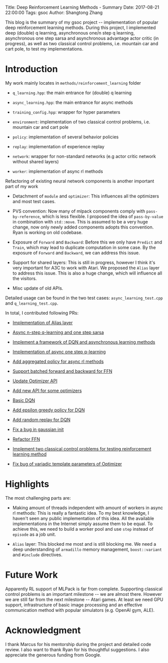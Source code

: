 Title: Deep Reinforcement Learning Methods - Summary 
Date: 2017-08-21 22:00:00 
Tags: gsoc 
Author: Shangtong Zhang

This blog is the summary of my gsoc project -- implementation of popular deep reinforcement learning methods.
During this project, I implemented deep (double) q learning, asynchronous one/n step q learning, asynchronous one step sarsa and asynchronous advantage actor critic (in progress), as well as two classical control problems, i.e. mountain car and cart pole, to test my implementations.

# Introduction

My work mainly locates in `methods/reinforcement_learning` folder

- `q_learning.hpp`: the main entrance for (double) q learning

- `async_learning.hpp`: the main entrance for async methods

- `training_config.hpp`: wrapper for hyper parameters

- `environment`: implementation of two classical control problems, i.e. mountain car and cart pole

- `policy`: implementation of several behavior policies

- `replay`: implementation of experience replay

- `network`: wrapper for non-standard networks (e.g actor critic network without shared layers)

- `worker`: implementation of async rl methods

Refactoring of existing neural network components is another important part of my work

- Detachment of `module` and `optimizer`: This influences all the optimizers and most test cases.

- PVS convention: Now many of mlpack components comply with `pass-by-reference`, which is less flexible. I proposed the idea of `pass-by-value` in combination with `std::move`. This is assumed to be a very huge change, now only newly added components adopts this convention. Ryan is working on old codebase. 

- Exposure of `Forward` and `Backward`: Before this we only have `Predict` and `Train`, which may lead to duplicate computation in some case. By the exposure of `Forward` and `Backward`, we can address this issue.

- Support for shared layers: This is still in progress, however I think it's very important for A3C to work with Atari. We proposed the `Alias` layer to address this issue. This is also a huge change, which will influence all the visitors.

- Misc update of old APIs.

Detailed usage can be found in the two test cases: `async_learning_test.cpp` and `q_learning_test.cpp`.

In total, I contributed following PRs:

- [Implementation of Alias layer](https://github.com/mlpack/mlpack/pull/1091)

- [Async n-step q-learning and one step sarsa](https://github.com/mlpack/mlpack/pull/1084)

- [Implement a framework of DQN and asynchronous learning methods](https://github.com/mlpack/mlpack/pull/934)

- [Implementation of async one step q-learning](https://github.com/mlpack/mlpack/pull/1064)

- [Add aggregated policy for async rl methods](https://github.com/mlpack/mlpack/pull/1056)

- [Support batched forward and backward for FFN](https://github.com/mlpack/mlpack/pull/1034)

- [Update Optimizer API](https://github.com/mlpack/mlpack/pull/1032)

- [Add new API for some optimizers](https://github.com/mlpack/mlpack/pull/1026)

- [Basic DQN](https://github.com/mlpack/mlpack/pull/1014)

- [Add epsilon greedy policy for DQN](https://github.com/mlpack/mlpack/pull/1012)

- [Add random replay for DQN](https://github.com/mlpack/mlpack/pull/1001)

- [Fix a bug in gaussian init](https://github.com/mlpack/mlpack/pull/1000)

- [Refactor FFN](https://github.com/mlpack/mlpack/pull/995)

- [Implement two classical control problems for testing reinforcement learning method](https://github.com/mlpack/mlpack/pull/989)

- [Fix bug of variadic template parameters of Optimizer](https://github.com/mlpack/mlpack/pull/967)

# Highlights

The most challenging parts are:

- Making amount of threads independent with amount of workers in async rl methods: This is really a fantastic idea. To my best knowledge, I haven't seen any public implementation of this idea. All the available implementations in the Internet simply assume them to be equal. To achieve this, we need to build a worker pool and use `step` instead of `episode` as a job unit.

- `Alias` layer: This blocked me most and is still blocking me. We need a deep understanding of `armadillo` memory management, `boost::variant` and `#include` directives.

# Future Work

Apparently RL support of MLPack is far from complete. Supporting classical control problems is an important milestone -- we are almost there. However we are still far from the next milestone -- Atari games. At least we need GPU support, infrastructure of basic image processing and an effective communication method with popular simulators (e.g. OpenAI gym, ALE).

# Acknowledgment

I thank Marcus for his mentorship during the project and detailed code review. I also want to thank Ryan for his thoughtful suggestions. I also appreciate the generous funding from Google.
